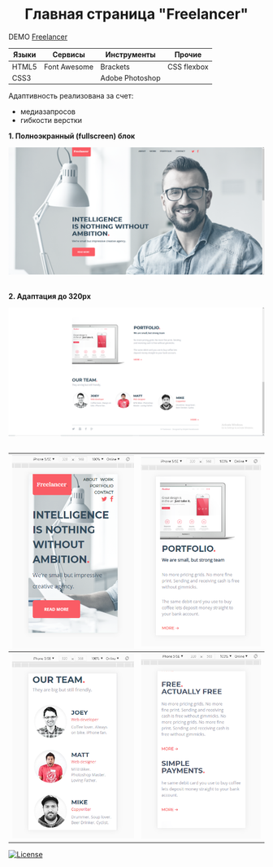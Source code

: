 <h1 align="center">Главная страница "Freelancer"</h1>

DEMO [Freelancer](https://zena86.github.io/freelancer/)

Языки    |Сервисы     | Инструменты   |Прочие     
---------|------------|---------------|-----------
HTML5    |Font Awesome|Brackets       |CSS flexbox
CSS3     |            |Adobe Photoshop|                   


Адаптивность реализована за счет:
* медиазапросов
* гибкости верстки

**1. Полноэкранный (fullscreen) блок**

![Screenshort 1](/image/imgreadme/screen-main.png)
&nbsp;

**2. Адаптация до 320px**

![Screenshort 1](/image/imgreadme/screen1.png)
&nbsp;

![Screenshort](/image/imgreadme/screen-mobile1.png)|![Screenshort](/image/imgreadme/screen-mobile2.png)
------------------------------------------------------|--------------------------------------------------
![Screenshort](/image/imgreadme/screen-mobile3.png)|![Screenshort](/image/imgreadme/screen-mobile4.png)

[![License](https://img.shields.io/badge/License-Apache%202.0-blue.svg)](https://opensource.org/licenses/Apache-2.0)